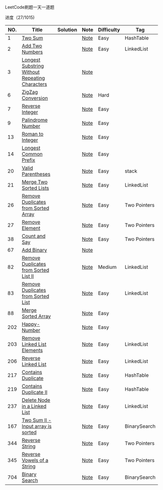 LeetCode刷题一天一道题

进度（27/1015)

|NO.|Title|Solution|Note|Difficulty|Tag|
|---|-----|--------|----|----------|---|
|1|[Two Sum](https://leetcode.com/problems/two-sum)||[Note](1.Two-Sum)|Easy|HashTable|
|2|[Add Two Numbers](https://leetcode.com/problems/add-two-numbers/)||[Note](2.Add-Two-Numbers)|Easy|LinkedList|
|3|[Longest Substring Without Repeating Characters](https://leetcode.com/problems/longest-substring-without-repeating-characters/)||[Note](3.Longest-Substring-Without-Repeating-Characters)|||
|6|[ZigZag Conversion](https://leetcode.com/problems/zigzag-conversion/)||[Note](6.ZigZag-Conversion)|Hard||
|7|[Reverse Integer](https://leetcode.com/problems/reverse-integer)||[Note](7.Reverse-Integer)|Easy||
|9|[Palindrome Number](https://leetcode.com/problems/palindrome-number)||[Note](9.Palindrome-Number)|Easy||
|13|[Roman to Integer](https://leetcode.com/problems/roman-to-integer/)||[Note](13.Roman-to-Integer)|Easy||
|14|[Longest Common Prefix](https://leetcode.com/problems/longest-common-prefix/)||[Note](14.Longest-Common-Prefix)|Easy||
|20|[Valid Parentheses](https://leetcode.com/problems/valid-parentheses/)||[Note](20.Valid-Parentheses)|Easy|stack|
|21|[Merge Two Sorted Lists](https://leetcode.com/problems/merge-two-sorted-lists/)||[Note](21.Merge-Two-Sorted-Lists)|Easy|LinkedList|
|26|[Remove Duplicates from Sorted Array](https://leetcode.com/problems/remove-duplicates-from-sorted-array/)||[Note](26.Remove-Duplicates-from-Sorted-Array)|Easy|Two Pointers|
|27|[Remove Element](https://leetcode.com/problems/remove-element/)||[Note](27.Remove-Element)|Easy|Two Pointers|
|38|[Count and Say](https://leetcode.com/problems/count-and-say/)||[Note](38.Count-and-Say)|Easy|Two Pointers|
|67|[Add Binary](https://leetcode.com/problems/add-binary/)||[Note](67.Add-Binary)|||
|82|[Remove Duplicates from Sorted List II](https://leetcode.com/problems/remove-duplicates-from-sorted-list-ii/)||[Note](82.Remove-Duplicates-from-Sorted-List-II)|Medium|LinkedList|
|83|[Remove Duplicates from Sorted List](https://leetcode.com/problems/remove-duplicates-from-sorted-list/)||[Note](83.Remove-Duplicates-from-Sorted-List)|Easy|LinkedList|
|88|[Merge Sorted Array](https://leetcode.com/problems/merge-sorted-array/)||[Note](88.Merge-Sorted-Array)|Easy||
|202|[Happy-Number](https://leetcode.com/problems/happy-number/)||[Note](202.Happy-Number)|Easy||
|203|[Remove Linked List Elements](https://leetcode.com/problems/remove-linked-list-elements/)||[Note](203.Remove-Linked-List-Elements)|Easy|LinkedList|
|206|[Reverse Linked List](https://leetcode.com/problems/reverse-linked-list/)||[Note](206.Reverse-Linked-List)|Easy|LinkedList|
|217|[Contains Duplicate](https://leetcode.com/problems/contains-duplicate/)||[Note](217.Contains-Duplicate)|Easy|HashTable|
|219|[Contains Duplicate II](https://leetcode.com/problems/contains-duplicate-ii/)||[Note](219.Contains-Duplicate-II)|Easy|HashTable|
|237|[Delete Node in a Linked List](https://leetcode.com/problems/delete-node-in-a-linked-list/)||[Note](237.Delete-Node-in-a-Linked-List)|Easy|LinkedList|
|167|[Two Sum II - Input array is sorted](https://leetcode.com/problems/two-sum-ii-input-array-is-sorted/)||[Note](167.Two-Sum-II-Input-array-is-sorted)|Easy|BinarySearch|
|344|[Reverse String](https://leetcode.com/problems/reverse-string/)||[Note](344.Reverse-String)|Easy|Two Pointers|
|345|[Reverse Vowels of a String](https://leetcode.com/problems/reverse-vowels-of-a-string/)||[Note](345.Reverse-Vowels-of-a-String)|Easy|Two Pointers|
|704|[Binary Search](https://leetcode.com/problems/binary-search/)||[Note](704.Binary-Search)|Easy|BinarySearch|
